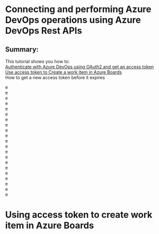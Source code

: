 # Connecting and performing Azure DevOps operations using Azure DevOps Rest APIs
## Summary:
This tutorial shows you how to:  
  [Authenticate with Azure DevOps using OAuth2 and get an access token][1]  
  [Use access token to Create a work item in Azure Boards](#u1)  
  How to get a new access token before it expires  
  



[1]: https://github.com/aj3705/AzureDevOps/blob/master/restapis/ado-authentication.md
e  
e  
e  
e  
e  
e  
e  
e  
e  
e  
e  
e  
e  
e  
e  
e  
e  
e  
e  
e  
e  
 
# <a name="u1"> Using access token to create work item in Azure Boards
